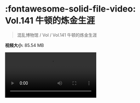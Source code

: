 # :fontawesome-solid-file-video: Vol.141 牛顿的炼金生涯

> 混乱博物馆 / Vol / Vol.141 牛顿的炼金生涯

**视频大小**: 85.54 MB

<div class="video"><video src="https://file.hsyhx.top/archive/混乱博物馆/Vol/Vol.141 牛顿的炼金生涯.mp4" controls preload>🤔 您的浏览器不支持 video 标签</video></div>